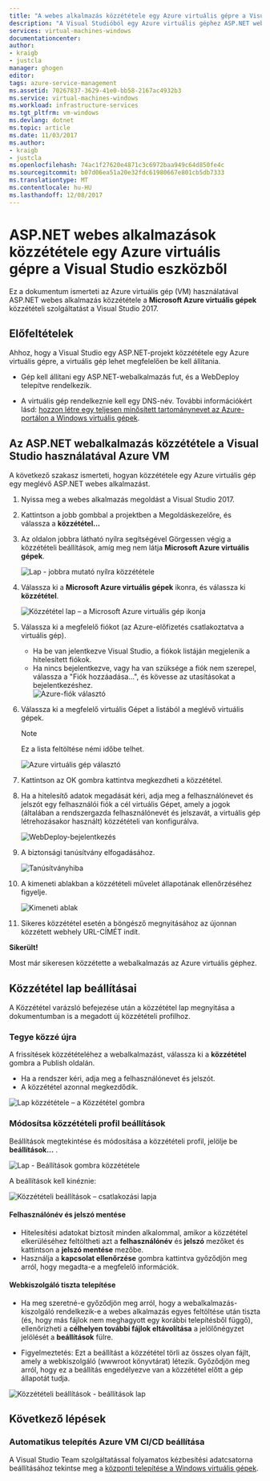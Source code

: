 ```yaml
---
title: "A webes alkalmazás közzététele egy Azure virtuális gépre a Visual Studio eszközből |} Microsoft Docs"
description: "A Visual Studióból egy Azure virtuális géphez ASP.NET webes alkalmazás közzététele"
services: virtual-machines-windows
documentationcenter: 
author:
- kraigb
- justcla
manager: ghogen
editor: 
tags: azure-service-management
ms.assetid: 70267837-3629-41e0-bb58-2167ac4932b3
ms.service: virtual-machines-windows
ms.workload: infrastructure-services
ms.tgt_pltfrm: vm-windows
ms.devlang: dotnet
ms.topic: article
ms.date: 11/03/2017
ms.author:
- kraigb
- justcla
ms.openlocfilehash: 74ac1f27620e4871c3c6972baa949c64d850fe4c
ms.sourcegitcommit: b07d06ea51a20e32fdc61980667e801cb5db7333
ms.translationtype: MT
ms.contentlocale: hu-HU
ms.lasthandoff: 12/08/2017
---
```

# <a name="publish-an-aspnet-web-app-to-an-azure-vm-from-visual-studio"></a>ASP.NET webes alkalmazások közzététele egy Azure virtuális gépre a Visual Studio eszközből

Ez a dokumentum ismerteti az Azure virtuális gép (VM) használatával ASP.NET webes alkalmazás közzététele a **Microsoft Azure virtuális gépek** közzétételi szolgáltatást a Visual Studio 2017.  

## <a name="prerequisites"></a>Előfeltételek
Ahhoz, hogy a Visual Studio egy ASP.NET-projekt közzététele egy Azure virtuális gépre, a virtuális gép lehet megfelelően be kell állítania.

- Gép kell állítani egy ASP.NET-webalkalmazás fut, és a WebDeploy telepítve rendelkezik.

- A virtuális gép rendelkeznie kell egy DNS-név. További információkért lásd: [hozzon létre egy teljesen minősített tartománynevet az Azure-portálon a Windows virtuális gépek](portal-create-fqdn.md).

## <a name="publish-your-aspnet-web-app-to-the-azure-vm-using-visual-studio"></a>Az ASP.NET webalkalmazás közzététele a Visual Studio használatával Azure VM
A következő szakasz ismerteti, hogyan közzététele egy Azure virtuális gép egy meglévő ASP.NET webes alkalmazást.

1. Nyissa meg a webes alkalmazás megoldást a Visual Studio 2017.
2. Kattintson a jobb gombbal a projektben a Megoldáskezelőre, és válassza a **közzététel...**
3. Az oldalon jobbra látható nyílra segítségével Görgessen végig a közzétételi beállítások, amíg meg nem látja **Microsoft Azure virtuális gépek**.  

   ![Lap - jobbra mutató nyílra közzététele]

4. Válassza ki a **Microsoft Azure virtuális gépek** ikonra, és válassza ki **közzététel**.

   ![Közzététel lap – a Microsoft Azure virtuális gép ikonja]

5. Válassza ki a megfelelő fiókot (az Azure-előfizetés csatlakoztatva a virtuális gép).  
   - Ha be van jelentkezve Visual Studio, a fiókok listáján megjelenik a hitelesített fiókok.  
   - Ha nincs bejelentkezve, vagy ha van szüksége a fiók nem szerepel, válassza a "Fiók hozzáadása...", és kövesse az utasításokat a bejelentkezéshez.  
   ![Azure-fiók választó]  

6. Válassza ki a megfelelő virtuális Gépet a listából a meglévő virtuális gépek.

   > [!Note]
   > Ez a lista feltöltése némi időbe telhet.

   ![Azure virtuális gép választó]

7. Kattintson az OK gombra kattintva megkezdheti a közzététel.

8. Ha a hitelesítő adatok megadását kéri, adja meg a felhasználónevet és jelszót egy felhasználói fiók a cél virtuális Gépet, amely a jogok (általában a rendszergazda felhasználónevét és jelszavát, a virtuális gép létrehozásakor használt) közzétételi van konfigurálva.  

   ![WebDeploy-bejelentkezés]

9. A biztonsági tanúsítvány elfogadásához.

   ![Tanúsítványhiba]

10. A kimeneti ablakban a közzétételi művelet állapotának ellenőrzéséhez figyelje.

    ![Kimeneti ablak]

11. Sikeres közzététel esetén a böngésző megnyitásához az újonnan közzétett webhely URL-CÍMÉT indít.

**Sikerült!**

Most már sikeresen közzétette a webalkalmazás az Azure virtuális géphez.

## <a name="publish-page-options"></a>Közzététel lap beállításai

A Közzététel varázsló befejezése után a közzététel lap megnyitása a dokumentumban is a megadott új közzétételi profilhoz.

### <a name="re-publish"></a>Tegye közzé újra

A frissítések közzétételéhez a webalkalmazást, válassza ki a **közzététel** gombra a Publish oldalán.  
- Ha a rendszer kéri, adja meg a felhasználónevet és jelszót.  
- A közzététel azonnal megkezdődik.

![Lap közzététele – a Közzététel gombra]

### <a name="modify-publish-profile-settings"></a>Módosítsa közzétételi profil beállítások

Beállítások megtekintése és módosítása a közzétételi profil, jelölje be **beállítások...** .  

![Lap - Beállítások gombra közzététele]

A beállítások kell kinéznie:  

![Közzétételi beállítások – csatlakozási lapja]

#### <a name="save-user-name-and-password"></a>Felhasználónév és jelszó mentése
- Hitelesítési adatokat biztosít minden alkalommal, amikor a közzététel elkerüléséhez feltöltheti azt a **felhasználónév** és **jelszó** mezőket és kattintson a **jelszó mentése** mezőbe.
- Használja a **kapcsolat ellenőrzése** gombra kattintva győződjön meg arról, hogy megadta-e a megfelelő információk.

#### <a name="deploy-to-clean-web-server"></a>Webkiszolgáló tiszta telepítése

- Ha meg szeretné-e győződjön meg arról, hogy a webalkalmazás-kiszolgáló rendelkezik-e a webes alkalmazás egyes feltöltése után tiszta (és, hogy más fájlok nem meghagyott egy korábbi telepítésből függő), ellenőrizheti a **célhelyen további fájlok eltávolítása** a jelölőnégyzet jelölését a **beállítások** fülre.

- Figyelmeztetés: Ezt a beállítást a közzététel törli az összes olyan fájlt, amely a webkiszolgáló (wwwroot könyvtárat) létezik. Győződjön meg arról, hogy ez a beállítás engedélyezve van a közzététel előtt a gép állapotát tudja. 

![Közzétételi beállítások - beállítások lap]

## <a name="next-steps"></a>Következő lépések

### <a name="set-up-cicd-for-automated-deployment-to-azure-vm"></a>Automatikus telepítés Azure VM CI/CD beállítása

A Visual Studio Team szolgáltatással folyamatos kézbesítési adatcsatorna beállításához tekintse meg a [központi telepítése a Windows virtuális gépek](https://docs.microsoft.com/vsts/build-release/apps/cd/deploy-webdeploy-iis-deploygroups).

[VM Overview - DNS Name]: ../../../includes/media/publish-web-app-from-visual-studio/VMOverviewDNSName.png
[IP Address Config - DNS Name]: ../../../includes/media/publish-web-app-from-visual-studio/IPAddressConfigDNSName.png
[VM Overview - DNS Configured]: ../../../includes/media/publish-web-app-from-visual-studio/VMOverviewDNSConfigured.png
[Lap - jobbra mutató nyílra közzététele]: ../../../includes/media/publish-web-app-from-visual-studio/PublishPageRightArrow.png
[Közzététel lap – a Microsoft Azure virtuális gép ikonja]: ../../../includes/media/publish-web-app-from-visual-studio/PublishPageMicrosoftAzureVirtualMachineIcon.png
[Azure-fiók választó]: ../../../includes/media/publish-web-app-from-visual-studio/ChooseVM-SelectAccount.png
[Azure virtuális gép választó]: ../../../includes/media/publish-web-app-from-visual-studio/ChooseVM-SelectVM.png
[WebDeploy-bejelentkezés]: ../../../includes/media/publish-web-app-from-visual-studio/WebDeployLogin.png
[Tanúsítványhiba]: ../../../includes/media/publish-web-app-from-visual-studio/CertificateError.png
[Kimeneti ablak]: ../../../includes/media/publish-web-app-from-visual-studio/OutputWindow.png
[Lap közzététele – a Közzététel gombra]: ../../../includes/media/publish-web-app-from-visual-studio/PublishPagePublishButton.png
[Lap - Beállítások gombra közzététele]: ../../../includes/media/publish-web-app-from-visual-studio/PublishPageSettingsButton.png
[Közzétételi beállítások – csatlakozási lapja]: ../../../includes/media/publish-web-app-from-visual-studio/PublishSettingsConnectionPage.png
[Közzétételi beállítások - beállítások lap]: ../../../includes/media/publish-web-app-from-visual-studio/PublishSettingsSettingsPage.png
